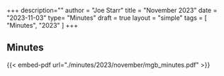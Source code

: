 +++
description=""
author = "Joe Starr"
title = "November 2023"
date = "2023-11-03"
type= "Minutes"
draft = true
layout = "simple"
tags = [
    "Minutes",
    "2023"
]
+++

## Minutes

{{< embed-pdf url="./minutes/2023/november/mgb_minutes.pdf" >}}
